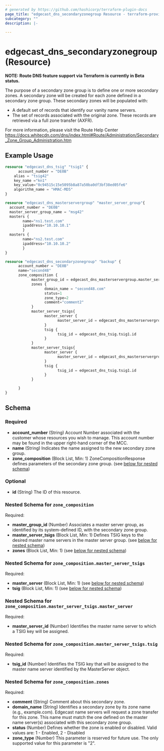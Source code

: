 ```yaml
---
# generated by https://github.com/hashicorp/terraform-plugin-docs
page_title: "edgecast_dns_secondaryzonegroup Resource - terraform-provider-edgecast"
subcategory: ""
description: |-
  
---
```


# edgecast_dns_secondaryzonegroup (Resource)
**NOTE: Route DNS feature support via Terraform is currently in Beta status.**

The purpose of a secondary zone group is to define one or more secondary zones. 
A secondary zone will be created for each zone defined in a secondary zone 
group. These secondary zones will be populated with:

* A default set of records that identify our vanity name servers.
* The set of records associated with the original zone. These records are 
retrieved via a full zone transfer (AXFR).

For more information, please visit the Route Help Center
https://docs.whitecdn.com/dns/index.html#Route/Administration/Secondary_Zone_Group_Administration.htm

## Example Usage

```terraform
resource "edgecast_dns_tsig" "tsig1" {
      account_number = "DE0B"
	alias = "tsig42"
	key_name ="kn1"
	key_value="0c94515c15e5095b8a87a50ba0df3bf38ed05fe6"
	algorithm_name = "HMAC-MD5"
}

resource "edgecast_dns_masterservergroup" "master_server_group"{
  account_number = "DE0B"
  master_server_group_name = "msg42"
  masters {
        name="ns1.test.com"
        ipaddress="10.10.10.1"
        }
  masters {
        name="ns2.test.com"
        ipaddress="10.10.10.2"
        }
}

resource "edgecast_dns_secondaryzonegroup" "backup" {
      account_number = "DE0B"
      name="second48"
      zone_composition {
            master_group_id = edgecast_dns_masterservergroup.master_server_group.id
            zones {
                  domain_name = "second48.com"
                  status=1
                  zone_type=2
                  comment="comment2"
            }
            master_server_tsigs{
                  master_server {
                        master_server_id = edgecast_dns_masterservergroup.master_server_group.masters[0].id
                  }
                  tsig {
                        tsig_id = edgecast_dns_tsig.tsig1.id
                  }
            }
            master_server_tsigs{
                  master_server {
                        master_server_id = edgecast_dns_masterservergroup.master_server_group.masters[1].id
                  }
                  tsig {
                        tsig_id = edgecast_dns_tsig.tsig1.id
                  }
            }

      }
}
```

<!-- schema generated by tfplugindocs -->
## Schema

### Required

- **account_number** (String) Account Number associated with the customer whose 
				resources you wish to manage. This account number may be found 
				in the upper right-hand corner of the MCC.
- **name** (String) Indicates the name assigned to the new secondary 
				zone group.
- **zone_composition** (Block List, Min: 1) ZoneCompositionResponse defines parameters of the 
				secondary zone group. (see [below for nested schema](#nestedblock--zone_composition))

### Optional

- **id** (String) The ID of this resource.

<a id="nestedblock--zone_composition"></a>
### Nested Schema for `zone_composition`

Required:

- **master_group_id** (Number) Associates a master server group, as 
							identified by its system-defined ID, with the 
							secondary zone group.
- **master_server_tsigs** (Block List, Min: 1) Defines TSIG keys to the desired 
							master name servers in the master server group. (see [below for nested schema](#nestedblock--zone_composition--master_server_tsigs))
- **zones** (Block List, Min: 1) (see [below for nested schema](#nestedblock--zone_composition--zones))

<a id="nestedblock--zone_composition--master_server_tsigs"></a>
### Nested Schema for `zone_composition.master_server_tsigs`

Required:

- **master_server** (Block List, Min: 1) (see [below for nested schema](#nestedblock--zone_composition--master_server_tsigs--master_server))
- **tsig** (Block List, Min: 1) (see [below for nested schema](#nestedblock--zone_composition--master_server_tsigs--tsig))

<a id="nestedblock--zone_composition--master_server_tsigs--master_server"></a>
### Nested Schema for `zone_composition.master_server_tsigs.master_server`

Required:

- **master_server_id** (Number) Identifies the 
													master name server to which 
													a TSIG key will be assigned.


<a id="nestedblock--zone_composition--master_server_tsigs--tsig"></a>
### Nested Schema for `zone_composition.master_server_tsigs.tsig`

Required:

- **tsig_id** (Number) Identifies the 
													TSIG key that will be 
													assigned to the master name 
													server identified by the 
													MasterServer object.



<a id="nestedblock--zone_composition--zones"></a>
### Nested Schema for `zone_composition.zones`

Required:

- **comment** (String) Comment about this 
										secondary zone.
- **domain_name** (String) Identifies a secondary 
										zone by its zone name 
										(e.g., example.com). Edgecast name 
										servers will request a zone transfer for 
										this zone. This name must match the one 
										defined on the master name server(s) 
										associated with this secondary zone 
										group.
- **status** (Number) Defines whether the zone 
										is enabled or disabled. Valid values 
										are: 1 - Enabled, 2 - Disabled
- **zone_type** (Number) This parameter is reserved 
										for future use. The only supported value 
										for this parameter is "2".



